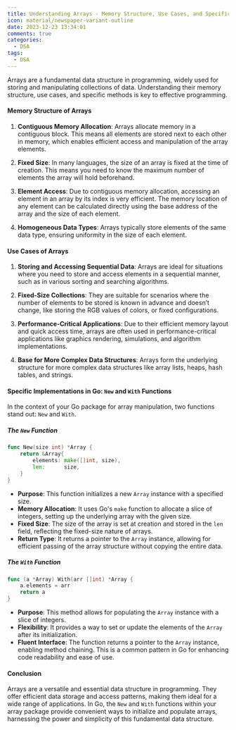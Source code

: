 ```yaml
---
title: Understanding Arrays - Memory Structure, Use Cases, and Specific Implementations in Go
icon: material/newspaper-variant-outline
date: 2023-12-23 13:34:01
comments: true
categories:
  - DSA
tags:
  - DSA
---
```


Arrays are a fundamental data structure in programming, widely used for storing and manipulating collections of data. Understanding their memory structure, use cases, and specific methods is key to effective programming.

#### Memory Structure of Arrays

1. **Contiguous Memory Allocation**: Arrays allocate memory in a contiguous block. This means all elements are stored next to each other in memory, which enables efficient access and manipulation of the array elements.

2. **Fixed Size**: In many languages, the size of an array is fixed at the time of creation. This means you need to know the maximum number of elements the array will hold beforehand.

3. **Element Access**: Due to contiguous memory allocation, accessing an element in an array by its index is very efficient. The memory location of any element can be calculated directly using the base address of the array and the size of each element.

4. **Homogeneous Data Types**: Arrays typically store elements of the same data type, ensuring uniformity in the size of each element.

#### Use Cases of Arrays

1. **Storing and Accessing Sequential Data**: Arrays are ideal for situations where you need to store and access elements in a sequential manner, such as in various sorting and searching algorithms.

2. **Fixed-Size Collections**: They are suitable for scenarios where the number of elements to be stored is known in advance and doesn’t change, like storing the RGB values of colors, or fixed configurations.

3. **Performance-Critical Applications**: Due to their efficient memory layout and quick access time, arrays are often used in performance-critical applications like graphics rendering, simulations, and algorithm implementations.

4. **Base for More Complex Data Structures**: Arrays form the underlying structure for more complex data structures like array lists, heaps, hash tables, and strings.

#### Specific Implementations in Go: `New` and `With` Functions

In the context of your Go package for array manipulation, two functions stand out: `New` and `With`.

##### The `New` Function

```go
func New(size int) *Array {
    return &Array{
        elements: make([]int, size),
        len:      size,
    }
}
```

- **Purpose**: This function initializes a new `Array` instance with a specified size.
- **Memory Allocation**: It uses Go's `make` function to allocate a slice of integers, setting up the underlying array with the given size.
- **Fixed Size**: The size of the array is set at creation and stored in the `len` field, reflecting the fixed-size nature of arrays.
- **Return Type**: It returns a pointer to the `Array` instance, allowing for efficient passing of the array structure without copying the entire data.

##### The `With` Function

```go
func (a *Array) With(arr []int) *Array {
    a.elements = arr
    return a
}
```

- **Purpose**: This method allows for populating the `Array` instance with a slice of integers.
- **Flexibility**: It provides a way to set or update the elements of the `Array` after its initialization.
- **Fluent Interface**: The function returns a pointer to the `Array` instance, enabling method chaining. This is a common pattern in Go for enhancing code readability and ease of use.

#### Conclusion

Arrays are a versatile and essential data structure in programming. They offer efficient data storage and access patterns, making them ideal for a wide range of applications. In Go, the `New` and `With` functions within your array package provide convenient ways to initialize and populate arrays, harnessing the power and simplicity of this fundamental data structure.
